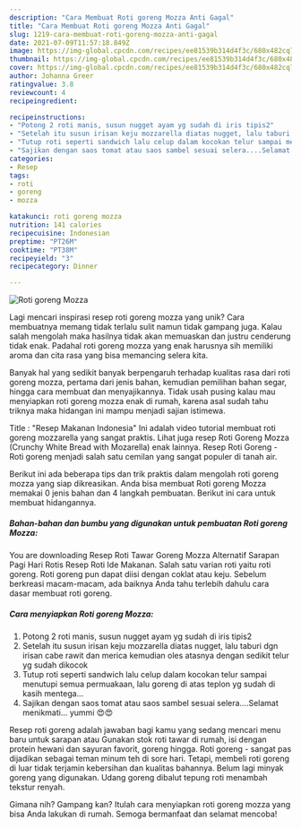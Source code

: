 ```yaml
---
description: "Cara Membuat Roti goreng Mozza Anti Gagal"
title: "Cara Membuat Roti goreng Mozza Anti Gagal"
slug: 1219-cara-membuat-roti-goreng-mozza-anti-gagal
date: 2021-07-09T11:57:18.849Z
image: https://img-global.cpcdn.com/recipes/ee81539b314d4f3c/680x482cq70/roti-goreng-mozza-foto-resep-utama.jpg
thumbnail: https://img-global.cpcdn.com/recipes/ee81539b314d4f3c/680x482cq70/roti-goreng-mozza-foto-resep-utama.jpg
cover: https://img-global.cpcdn.com/recipes/ee81539b314d4f3c/680x482cq70/roti-goreng-mozza-foto-resep-utama.jpg
author: Johanna Greer
ratingvalue: 3.8
reviewcount: 4
recipeingredient:

recipeinstructions:
- "Potong 2 roti manis, susun nugget ayam yg sudah di iris tipis2"
- "Setelah itu susun irisan keju mozzarella diatas nugget, lalu taburi dgn irisan cabe rawit dan merica kemudian oles atasnya dengan sedikit telur yg sudah dikocok"
- "Tutup roti seperti sandwich lalu celup dalam kocokan telur sampai menutupi semua permuakaan, lalu goreng di atas teplon yg sudah di kasih mentega..."
- "Sajikan dengan saos tomat atau saos sambel sesuai selera....Selamat menikmati... yummi 😍😍"
categories:
- Resep
tags:
- roti
- goreng
- mozza

katakunci: roti goreng mozza 
nutrition: 141 calories
recipecuisine: Indonesian
preptime: "PT26M"
cooktime: "PT38M"
recipeyield: "3"
recipecategory: Dinner

---
```



![Roti goreng Mozza](https://img-global.cpcdn.com/recipes/ee81539b314d4f3c/680x482cq70/roti-goreng-mozza-foto-resep-utama.jpg)

Lagi mencari inspirasi resep roti goreng mozza yang unik? Cara membuatnya memang tidak terlalu sulit namun tidak gampang juga. Kalau salah mengolah maka hasilnya tidak akan memuaskan dan justru cenderung tidak enak. Padahal roti goreng mozza yang enak harusnya sih memiliki aroma dan cita rasa yang bisa memancing selera kita.

Banyak hal yang sedikit banyak berpengaruh terhadap kualitas rasa dari roti goreng mozza, pertama dari jenis bahan, kemudian pemilihan bahan segar, hingga cara membuat dan menyajikannya. Tidak usah pusing kalau mau menyiapkan roti goreng mozza enak di rumah, karena asal sudah tahu triknya maka hidangan ini mampu menjadi sajian istimewa.

Title : &#34;Resep Makanan Indonesia&#34; Ini adalah video tutorial membuat roti goreng mozzarella yang sangat praktis. Lihat juga resep Roti Goreng Mozza (Crunchy White Bread with Mozarella) enak lainnya. Resep Roti Goreng - Roti goreng menjadi salah satu cemilan yang sangat populer di tanah air.


Berikut ini ada beberapa tips dan trik praktis dalam mengolah roti goreng mozza yang siap dikreasikan. Anda bisa membuat Roti goreng Mozza memakai 0 jenis bahan dan 4 langkah pembuatan. Berikut ini cara untuk membuat hidangannya.

<!--inarticleads1-->

##### Bahan-bahan dan bumbu yang digunakan untuk pembuatan Roti goreng Mozza:



You are downloading Resep Roti Tawar Goreng Mozza Alternatif Sarapan Pagi Hari Rotis Resep Roti Ide Makanan. Salah satu varian roti yaitu roti goreng. Roti goreng pun dapat diisi dengan coklat atau keju. Sebelum berkreasi macam-macam, ada baiknya Anda tahu terlebih dahulu cara dasar membuat roti goreng. 

<!--inarticleads2-->

##### Cara menyiapkan Roti goreng Mozza:

1. Potong 2 roti manis, susun nugget ayam yg sudah di iris tipis2
1. Setelah itu susun irisan keju mozzarella diatas nugget, lalu taburi dgn irisan cabe rawit dan merica kemudian oles atasnya dengan sedikit telur yg sudah dikocok
1. Tutup roti seperti sandwich lalu celup dalam kocokan telur sampai menutupi semua permuakaan, lalu goreng di atas teplon yg sudah di kasih mentega...
1. Sajikan dengan saos tomat atau saos sambel sesuai selera....Selamat menikmati... yummi 😍😍


Resep roti goreng adalah jawaban bagi kamu yang sedang mencari menu baru untuk sarapan atau Gunakan stok roti tawar di rumah, isi dengan protein hewani dan sayuran favorit, goreng hingga. Roti goreng - sangat pas dijadikan sebagai teman minum teh di sore hari. Tetapi, membeli roti goreng di luar tidak terjamin kebersihan dan kualitas bahannya. Belum lagi minyak goreng yang digunakan. Udang goreng dibalut tepung roti menambah tekstur renyah. 

Gimana nih? Gampang kan? Itulah cara menyiapkan roti goreng mozza yang bisa Anda lakukan di rumah. Semoga bermanfaat dan selamat mencoba!
